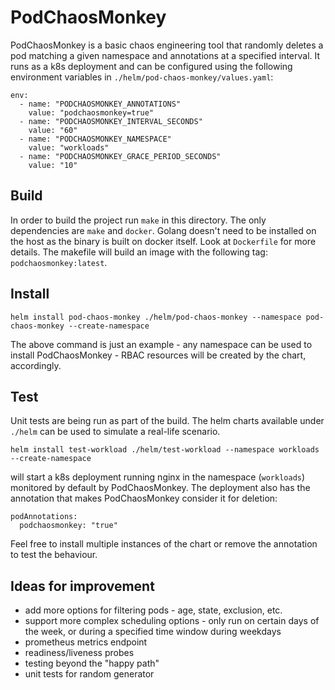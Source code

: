 # PodChaosMonkey

PodChaosMonkey is a basic chaos engineering tool that randomly deletes a pod matching a given namespace and annotations at a specified interval.
It runs as a k8s deployment and can be configured using the following environment variables in `./helm/pod-chaos-monkey/values.yaml`:

```
env:
  - name: "PODCHAOSMONKEY_ANNOTATIONS"
    value: "podchaosmonkey=true"
  - name: "PODCHAOSMONKEY_INTERVAL_SECONDS"
    value: "60"
  - name: "PODCHAOSMONKEY_NAMESPACE"
    value: "workloads"
  - name: "PODCHAOSMONKEY_GRACE_PERIOD_SECONDS"
    value: "10"
```

## Build

In order to build the project run `make` in this directory.
The only dependencies are `make` and `docker`. Golang doesn't need to be installed on the host as the binary is built on docker itself. Look at `Dockerfile` for more details.
The makefile will build an image with the following tag: `podchaosmonkey:latest`.

## Install
```
helm install pod-chaos-monkey ./helm/pod-chaos-monkey --namespace pod-chaos-monkey --create-namespace
```

The above command is just an example - any namespace can be used to install PodChaosMonkey - RBAC resources will be created by the chart, accordingly.

## Test
Unit tests are being run as part of the build.
The helm charts available under `./helm` can be used to simulate a real-life scenario.

```
helm install test-workload ./helm/test-workload --namespace workloads --create-namespace
```

will start a k8s deployment running nginx in the namespace (`workloads`) monitored by default by PodChaosMonkey. The deployment also has the annotation that makes PodChaosMonkey consider it for deletion:

```
podAnnotations:
  podchaosmonkey: "true"
```

Feel free to install multiple instances of the chart or remove the annotation to test the behaviour.

## Ideas for improvement
- add more options for filtering pods - age, state, exclusion, etc.
- support more complex scheduling options - only run on certain days of the week, or during a specified time window during weekdays
- prometheus metrics endpoint
- readiness/liveness probes
- testing beyond the "happy path"
- unit tests for random generator
